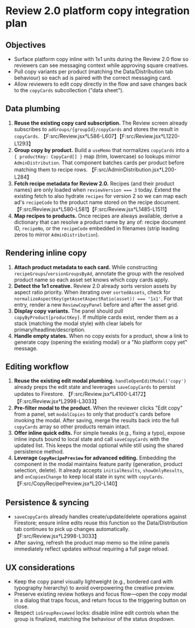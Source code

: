 # Review 2.0 platform copy integration plan

## Objectives
- Surface platform copy inline with 1x1 units during the Review 2.0 flow so reviewers can see messaging context while approving square creatives.
- Pull copy variants per product (matching the Data/Distribution tab behaviour) so each ad is paired with the correct messaging card.
- Allow reviewers to edit copy directly in the flow and save changes back to the `copyCards` subcollection ("data sheet").

## Data plumbing
1. **Reuse the existing copy card subscription.** The Review screen already subscribes to `adGroups/{groupId}/copyCards` and stores the result in `copyCards`. 【F:src/Review.jsx†L586-L607】【F:src/Review.jsx†L1220-L1293】
2. **Group copy by product.** Build a `useMemo` that normalizes `copyCards` into a `{ productKey: CopyCard[] }` map (trim, lowercase) so lookups mirror `AdminDistribution`. That component batches cards per product before matching them to recipe rows. 【F:src/AdminDistribution.jsx†L200-L284】
3. **Fetch recipe metadata for Review 2.0.** Recipes (and their product names) are only loaded when `reviewVersion === 3` today. Extend the existing fetch to also hydrate `recipes` for version 2 so we can map each ad's `recipeCode` to the product name stored on the recipe document. 【F:src/Review.jsx†L580-L581】【F:src/Review.jsx†L1485-L1511】
4. **Map recipes to products.** Once recipes are always available, derive a dictionary that can resolve a product name by any of: recipe document ID, `recipeNo`, or the `recipeCode` embedded in filenames (strip leading zeros to mirror `AdminDistribution`).

## Rendering inline copy
1. **Attach product metadata to each card.** While constructing `recipeGroups`/`versionGroupsByAd`, annotate the group with the resolved product name so each asset set knows which copy cards apply.
2. **Detect the 1x1 creative.** Review 2.0 already sorts version assets by aspect ratio priority. When iterating over `sortedAssets`, check for `normalizeAspectKey(getAssetAspectRatio(asset)) === '1x1'`. For that entry, render a new `ReviewCopyPanel` before and after the asset grid.
3. **Display copy variants.** The panel should pull `copyByProduct[productKey]`. If multiple cards exist, render them as a stack (matching the modal style) with clear labels for primary/headline/description.
4. **Handle empty states.** When no copy exists for a product, show a link to generate copy (opening the existing modal) or a "No platform copy yet" message.

## Editing workflow
1. **Reuse the existing edit modal plumbing.** `handleOpenEditModal('copy')` already preps the edit state and leverages `saveCopyCards` to persist updates to Firestore. 【F:src/Review.jsx†L4100-L4172】【F:src/Review.jsx†L2998-L3033】
2. **Pre-filter modal to the product.** When the reviewer clicks "Edit copy" from a panel, set `modalCopies` to only that product's cards before invoking the modal. After saving, merge the results back into the full `copyCards` array so other products remain intact.
3. **Offer inline quick edits.** For simple tweaks (e.g., fixing a typo), expose inline inputs bound to local state and call `saveCopyCards` with the updated list. This keeps the modal optional while still using the shared persistence method.
4. **Leverage `CopyRecipePreview` for advanced editing.** Embedding the component in the modal maintains feature parity (generation, product selection, delete). It already accepts `initialResults`, `showOnlyResults`, and `onCopiesChange` to keep local state in sync with `copyCards`. 【F:src/CopyRecipePreview.jsx†L20-L140】

## Persistence & syncing
- `saveCopyCards` already handles create/update/delete operations against Firestore; ensure inline edits reuse this function so the Data/Distribution tab continues to pick up changes automatically. 【F:src/Review.jsx†L2998-L3033】
- After saving, refresh the product map memo so the inline panels immediately reflect updates without requiring a full page reload.

## UX considerations
- Keep the copy panel visually lightweight (e.g., bordered card with typography hierarchy) to avoid overpowering the creative preview.
- Preserve existing review hotkeys and focus flow—open the copy modal in a dialog that traps focus, and return focus to the triggering button on close.
- Respect `isGroupReviewed` locks: disable inline edit controls when the group is finalized, matching the behaviour of the status dropdown.
